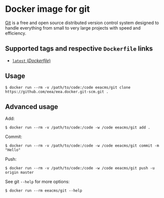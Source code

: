 # Docker image for git

[Git](https://git-scm.com/) is a free and open source distributed version control system designed to handle everything from small to very large projects with speed and efficiency.

## Supported tags and respective `Dockerfile` links

- [`latest` (*Dockerfile*)](https://github.com/eea/eea.docker.git-scm/blob/master/Dockerfile)

## Usage

```console
$ docker run --rm -v /path/to/code:/code eeacms/git clone https://github.com/eea/eea.docker.git-scm.git .
```

## Advanced usage

Add:

```console
$ docker run --rm -v /path/to/code:/code -w /code eeacms/git add . 
```

Commit:

```console
$ docker run --rm -v /path/to/code:/code -w /code eeacms/git commit -m "Hello" 
```

Push:

```console
$ docker run --rm -v /path/to/code:/code -w /code eeacms/git push -u origin master 
```

See git `--help` for more options:

```console
$ docker run --rm eeacms/git --help
```
